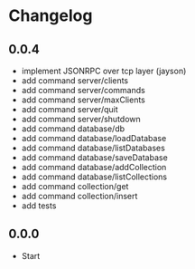# Changelog

## 0.0.4

* implement JSONRPC over tcp layer (jayson)
* add command server/clients
* add command server/commands
* add command server/maxClients
* add command server/quit
* add command server/shutdown
* add command database/db
* add command database/loadDatabase
* add command database/listDatabases
* add command database/saveDatabase
* add command database/addCollection
* add command database/listCollections
* add command collection/get
* add command collection/insert
* add tests


## 0.0.0

* Start
